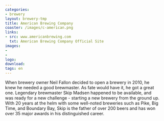 ```yaml
---
categories: 
- brewery
layout: brewery-tmp
title: American Brewing Company
coaster: /images/c-american.png
links: 
- src: www.americanbrewing.com
  txt: American Brewing Company Official Site
images: 
- 
- 
logo: 
download:
tags: en
---
```


When brewery owner Neil Fallon decided to open a brewery in 2010, he knew he needed a good brewmaster. As fate would have it, he got a great one. Legendary brewmaster Skip Madsen happened to be available, and was ready for a new challenge - starting a new brewery from the ground up. With 20 years at the helm with some well-noted breweries such as Pike, Big Time, and Boundary Bay, Skip is the father of over 200 beers and has won over 35 major awards in his distinguished career.
